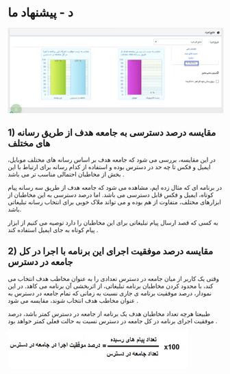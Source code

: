 # د - پیشنهاد ما

![](advertising-oursuggestion.png)

## 1) مقایسه درصد دسترسی به جامعه هدف از طریق رسانه های مختلف

در این مقایسه، بررسی می شود که جامعه هدف بر اساس رسانه های مختلف موبایل، ایمیل و فکس تا چه حد در دسترس بوده و استفاده از کدام رسانه برای ارتباط با این بخش از مخاطبان احتمالی مناسب تر می باشد .

در برنامه ای که مثال زده ایم، مشاهده می شود که جامعه هدف از طریق سه رسانه پیام کوتاه، ایمیل و فکس قابل دسترسی می باشد. اما درصد دسترسی به این مخاطبان از ابزارهای مختلف، متفاوت از هم بوده و می تواند ملاک خوبی برای انتخاب رسانه تبلیغاتی باشد.

به کسی که قصد ارسال پیام تبلیغاتی برای این مخاطبان را دارد توصیه می کنیم از ابزار پیام کوتاه به جای ایمیل استفاده کند .

## 2) مقایسه درصد موفقیت اجرای این برنامه با اجرا در کل جامعه در دسترس

وقتی یک کاربر از میان جامعه در دسترس تعدادی را به عنوان مخاطب هدف انتخاب می کند، با محدود کردن مخاطبان برنامه تبلیغاتی، از اثربخشی آن برنامه می کاهد. در این نمودار، درصد موفقیت برنامه ی جاری نسبت به زمانی که تمام جامعه در دسترس به عنوان مخاطب هدف انتخاب شوند، مقایسه می شود .

طبیعتا هرچه تعداد مخاطبان هدف یک برنامه از جامعه در دسترس کمتر باشد، درصد موفقیت اجرای برنامه در کل جامعه در دسترس نسبت به حالت فعلی کمتر خواهد بود .

 ![](Advices2.jpg)
 
 
